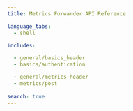 ```yaml
---
title: Metrics Forwarder API Reference

language_tabs:
  - shell

includes:

  - general/basics_header
  - basics/authentication

  - general/metrics_header
  - metrics/post
    
search: true
---
```

